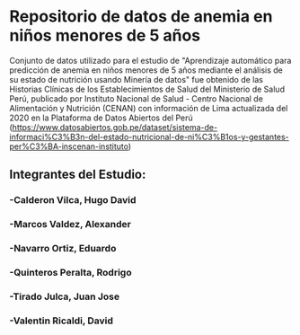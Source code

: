 # Repositorio de datos de anemia en niños menores de 5 años
Conjunto de datos utilizado para el estudio de "Aprendizaje automático para predicción de anemia en niños menores de 5 años mediante el análisis de su estado de nutrición usando Minería de datos" fue obtenido de las Historias Clínicas de los Establecimientos de Salud del Ministerio de Salud Perú, publicado por Instituto Nacional de Salud - Centro Nacional de Alimentación y Nutrición (CENAN) con información de Lima actualizada del 2020 en la Plataforma de Datos Abiertos del Perú (https://www.datosabiertos.gob.pe/dataset/sistema-de-informaci%C3%B3n-del-estado-nutricional-de-ni%C3%B1os-y-gestantes-per%C3%BA-inscenan-instituto)

## Integrantes del Estudio: 
### -Calderon Vilca, Hugo David
### -Marcos Valdez, Alexander              		
### -Navarro Ortiz, Eduardo                   		
### -Quinteros Peralta, Rodrigo    			
### -Tirado Julca, Juan Jose                   
### -Valentin Ricaldi, David                    
